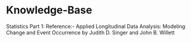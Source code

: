 # Knowledge-Base
Statistics Part 1:
Reference:-
Applied Longitudinal Data Analysis: Modeling Change and Event Occurrence
by Judith D. Singer and John B. Willett 
